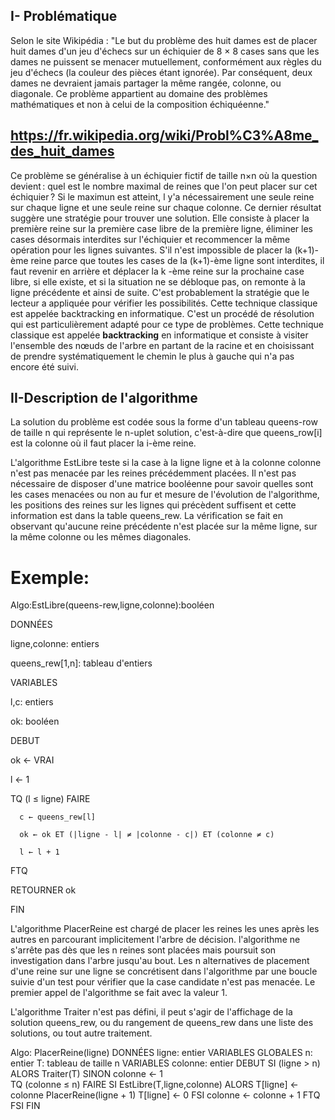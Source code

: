 ## I- Problématique

Selon le site Wikipédia : "Le but du problème des huit dames est de placer huit dames d'un jeu d'échecs sur un échiquier de 8 × 8 cases sans que les dames ne puissent se menacer mutuellement, conformément aux règles du jeu d'échecs (la couleur des pièces étant ignorée). Par conséquent, deux dames ne devraient jamais partager la même rangée, colonne, ou diagonale. Ce problème appartient au domaine des problèmes mathématiques et non à celui de la composition échiquéenne."

## https://fr.wikipedia.org/wiki/Probl%C3%A8me_des_huit_dames

Ce problème se généralise à un échiquier fictif de taille n×n
 où la question devient : quel est le nom­bre maximal de reines que l'on peut placer sur cet échiquier ?
 Si le maximun est atteint, l y'a nécessairement une seule reine sur chaque ligne et une seule reine sur chaque colonne.
 Ce dernier résultat suggère une stratégie pour trouver une solution. Elle consiste à placer la première reine sur la première case libre de la première ligne, éliminer les cases désormais interdites sur l'échiquier et recommencer la même opération pour les lignes suivantes. S'il n'est impossible de placer la (k+1)-ème reine parce que toutes les cases de la (k+1)-ème ligne sont interdites, il faut revenir en arrière et déplacer la k -ème reine sur la prochaine case libre, si elle existe, et si la situation ne se débloque pas, on remonte à la ligne précédente et ainsi de suite. C'est probablement la stratégie que le lecteur a appliquée pour vérifier les possibilités.
 Cette technique classique est appelée backtracking en informatique.
C'est un procédé de résolution qui est particulièrement adapté pour ce type de problèmes. Cette technique classique est appelée **backtracking** en informatique et consiste à visiter l'ensemble des nœuds de l'arbre en partant de la racine et en choisissant de prendre systématiquement le chemin le plus à gauche qui n'a pas encore été suivi.

## II-Description de l'algorithme 

La solution du problème est codée sous la forme d'un tableau queens-row
 de taille n
 qui représente le n-uplet solution, c'est-à-dire que queens_row[i]
 est la colonne où il faut placer la i-ème reine.

L'algorithme EstLibre teste si la case à la ligne ligne et à la colonne colonne n'est pas menacée par les reines précédemment placées. Il n'est pas nécessaire de disposer d'une matrice booléenne pour savoir quelles sont les cases menacées ou non au fur et mesure de l'évolution de l'algorithme, les positions des reines sur les lignes qui précèdent suffisent et cette information est dans la table queens_rew. La vérification se fait en observant qu'aucune reine précédente n'est placée sur la même ligne, sur la même colonne ou les mêmes diagonales.

# Exemple:

Algo:EstLibre(queens-rew,ligne,colonne):booléen

DONNÉES

   ligne,colonne: entiers
   
   queens_rew[1,n]: tableau d'entiers
   
VARIABLES

   l,c: entiers
   
   ok: booléen
   
DEBUT

   ok ← VRAI
   
   l ← 1
   
   TQ (l ≤ ligne) FAIRE
   
      c ← queens_rew[l]
      
      ok ← ok ET (|ligne - l| ≠ |colonne - c|) ET (colonne ≠ c)
      
      l ← l + 1  
      
   FTQ
   
   RETOURNER ok
   
FIN

L'algorithme PlacerReine est chargé de placer les reines les unes après les autres en parcourant implicitement l'arbre de décision. l'algorithme ne s'arrête pas dès que les n reines sont placées mais poursuit son investigation dans l'arbre jusqu'au bout. Les n
 alternatives de placement d'une reine sur une ligne se concrétisent dans l'algorithme par une boucle suivie d'un test pour vérifier que la case candidate n'est pas menacée. Le premier appel de l'algorithme se fait avec la valeur 1.

L'algorithme Traiter n'est pas défini, il peut s'agir de l'affichage de la solution queens_rew, ou du rangement de queens_rew
 dans une liste des solutions, ou tout autre traitement.


Algo: PlacerReine(ligne)
DONNÉES
   ligne: entier
VARIABLES GLOBALES
   n: entier
   T: tableau de taille n
VARIABLES
   colonne: entier
DEBUT
   SI (ligne > n) ALORS
      Traiter(T)
   SINON
      colonne ← 1      
      TQ (colonne ≤ n) FAIRE
         SI EstLibre(T,ligne,colonne) ALORS
	    T[ligne] ← colonne
	    PlacerReine(ligne + 1)
	    T[ligne] ← 0
         FSI
         colonne ← colonne + 1
      FTQ					 
   FSI
FIN


